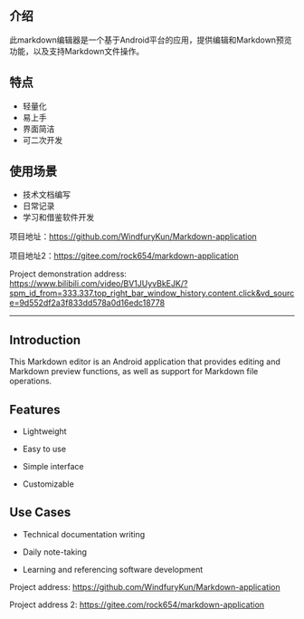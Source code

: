 ## 介绍

此markdown编辑器是一个基于Android平台的应用，提供编辑和Markdown预览功能，以及支持Markdown文件操作。

## 特点

- 轻量化
- 易上手
- 界面简洁
- 可二次开发
  
## 使用场景

- 技术文档编写
- 日常记录
- 学习和借鉴软件开发

项目地址：https://github.com/WindfuryKun/Markdown-application

项目地址2：https://gitee.com/rock654/markdown-application

Project demonstration address: https://www.bilibili.com/video/BV1JUyvBkEJK/?spm_id_from=333.337.top_right_bar_window_history.content.click&vd_source=9d552df2a3f833dd578a0d16edc18778

---

## Introduction

This Markdown editor is an Android application that provides editing and Markdown preview functions, as well as support for Markdown file operations.

## Features

- Lightweight
- Easy to use

- Simple interface

- Customizable

## Use Cases

- Technical documentation writing

- Daily note-taking

- Learning and referencing software development

Project address: https://github.com/WindfuryKun/Markdown-application

Project address 2: https://gitee.com/rock654/markdown-application